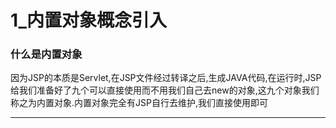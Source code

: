 ﻿
# 1_内置对象概念引入

### 什么是内置对象 

因为JSP的本质是Servlet,在JSP文件经过转译之后,生成JAVA代码,在运行时,JSP给我们准备好了九个可以直接使用而不用我们自己去new的对象,这九个对象我们称之为内置对象.内置对象完全有JSP自行去维护,我们直接使用即可





------------------------------------------------------------

